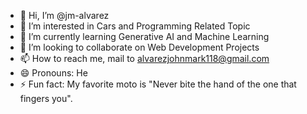 - 👋 Hi, I’m @jm-alvarez
- 👀 I’m interested in Cars and Programming Related Topic
- 🌱 I’m currently learning Generative AI and Machine Learning
- 💞️ I’m looking to collaborate on Web Development Projects
- 📫 How to reach me, mail to alvarezjohnmark118@gmail.com
- 😄 Pronouns: He
- ⚡ Fun fact: My favorite moto is "Never bite the hand of the one that fingers you".

<!---
jm-alvarez/jm-alvarez is a ✨ special ✨ repository because its `README.md` (this file) appears on your GitHub profile.
You can click the Preview link to take a look at your changes.
--->
